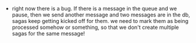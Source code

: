 * right now there is a bug. If there is a message in the queue and we pause, then we send another message and two messages are in the db, sagas keep getting kicked off for them. we need to mark them as being processed somehow or something, so that we don't create multiple sagas for the same message!
